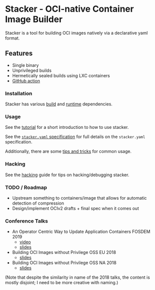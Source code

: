 # Stacker - OCI-native Container Image Builder

Stacker is a tool for building OCI images natively via a declarative yaml format.

## Features

* Single binary
* Unprivileged builds
* Hermetically sealed builds using LXC containers
* [GitHub action](https://github.com/marketplace/actions/stacker-build-and-push-action)

### Installation

Stacker has various [build](installation.md) and [runtime](runtime.md)
dependencies.

### Usage

See the [tutorial](tutorial.md) for a short introduction to how to use stacker.

See the [`stacker.yaml` specification](stacker_yaml.md) for full details on
the `stacker.yaml` specification.

Additionally, there are some [tips and tricks](tricks.md) for common usage.

### Hacking

See the [hacking](hacking.md) guide for tips on hacking/debugging stacker.

### TODO / Roadmap

* Upstream something to containers/image that allows for automatic detection
  of compression
* Design/implement OCIv2 drafts + final spec when it comes out

### Conference Talks

* An Operator Centric Way to Update Application Containers FOSDEM 2019
    * [video](https://archive.fosdem.org/2019/schedule/event/containers_atomfs/)
    * [slides](talks/FOSDEM_2019.pdf)
* Building OCI Images without Privilege OSS EU 2018
    * [slides](talks/OSS_EU_2018.pdf)
* Building OCI Images without Privilege OSS NA 2018
    * [slides](talks/OSS_NA_2018.pdf)

(Note that despite the similarity in name of the 2018 talks, the content is
mostly disjoint; I need to be more creative with naming.)

